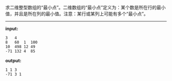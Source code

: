 求二维整型数组的“最小点”。二维数组的“最小点”定义为：某个数是所在行的最小值，并且是所在列的最小值。注意：某行或某列上可能有多个“最小点”。
****
**input:**
```
3   4
8   60  1  100
10  498 12 49
-71 132 4  85
```
**output:**
```
1 1 3
-71 3 1
```